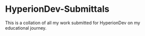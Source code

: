 # HyperionDev-Submittals
This is a collation of all my work submitted for HyperionDev on my educational journey.
